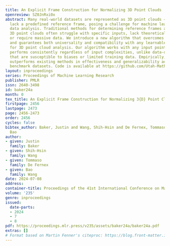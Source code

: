 ```yaml
---
title: An Explicit Frame Construction for Normalizing 3D Point Clouds
openreview: SZ0JnRxi0x
abstract: Many real-world datasets are represented as 3D point clouds – yet they often
  lack a predefined reference frame, posing a challenge for machine learning or general
  data analysis. Traditional methods for determining reference frames and normalizing
  3D point clouds often struggle with specific inputs, lack theoretical guarantees,
  or require massive data. We introduce a new algorithm that overcomes these limitations
  and guarantees both universality and compatibility with any learnable framework
  for 3D point cloud analysis. Our algorithm works with any input point cloud and
  performs consistently regardless of input complexities, unlike data-driven methods
  that are susceptible to biases or limited training data. Empirically, our algorithm
  outperforms existing methods in effectiveness and generalizability across diverse
  benchmark datasets. Code is available at https://github.com/Utah-Math-Data-Science/alignment.
layout: inproceedings
series: Proceedings of Machine Learning Research
publisher: PMLR
issn: 2640-3498
id: baker24a
month: 0
tex_title: An Explicit Frame Construction for Normalizing 3{D} Point Clouds
firstpage: 2456
lastpage: 2473
page: 2456-2473
order: 2456
cycles: false
bibtex_author: Baker, Justin and Wang, Shih-Hsin and De Fernex, Tommaso and Wang,
  Bao
author:
- given: Justin
  family: Baker
- given: Shih-Hsin
  family: Wang
- given: Tommaso
  family: De Fernex
- given: Bao
  family: Wang
date: 2024-07-08
address:
container-title: Proceedings of the 41st International Conference on Machine Learning
volume: '235'
genre: inproceedings
issued:
  date-parts:
  - 2024
  - 7
  - 8
pdf: https://proceedings.mlr.press/v235/assets/baker24a/baker24a.pdf
extras: []
# Format based on Martin Fenner's citeproc: https://blog.front-matter.io/posts/citeproc-yaml-for-bibliographies/
---
```

